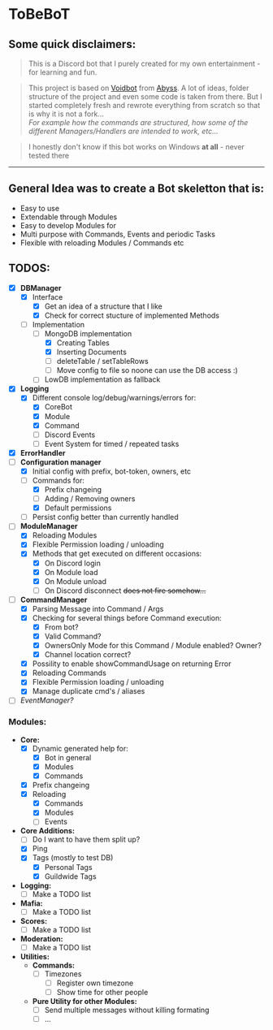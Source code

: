 # **ToBeBoT**
## **Some quick disclaimers:**
> This is a Discord bot that I purely created for my own entertainment - for learning and fun.

> This project is based on [Voidbot](https://github.com/abyssvi/Voidbot) from [Abyss](https://github.com/abyssvi).
A lot of ideas, folder structure of the project and even some code is taken from there.
But I started completely fresh and rewrote everything from scratch so that is why it is not a fork...<br>
*For example how the commands are structured, how some of the different Managers/Handlers are intended to work, etc...*

> I honestly don't know if this bot works on Windows **at all** - never tested there
---

## **General Idea was to create a Bot skeletton that is:**
- Easy to use
- Extendable through Modules
- Easy to develop Modules for
- Multi purpose with Commands, Events and periodic Tasks
- Flexible with reloading Modules / Commands etc

## **TODOS:**
- [x] **DBManager**
  - [x] Interface
    - [x] Get an idea of a structure that I like
    - [x] Check for correct stucture of implemented Methods
  - [ ] Implementation
    - [ ] MongoDB implementation
      - [x] Creating Tables
      - [x] Inserting Documents
      - [ ] deleteTable / setTableRows
      - [ ] Move config to file so noone can use the DB access :)
    - [ ] LowDB implementation as fallback
- [x] **Logging**
  - [x] Different console log/debug/warnings/errors for:
    - [x] CoreBot
    - [x] Module
    - [x] Command
    - [ ] Discord Events
    - [ ] Event System for timed / repeated tasks
- [x] **ErrorHandler**
- [ ] **Configuration manager**
  - [x] Initial config with prefix, bot-token, owners, etc
  - [ ] Commands for:
    - [x] Prefix changeing
    - [ ] Adding / Removing owners
    - [x] Default permissions
  - [ ] Persist config better than currently handled
- [ ] **ModuleManager**
  - [x] Reloading Modules
  - [x] Flexible Permission loading / unloading
  - [x] Methods that get executed on different occasions:
    - [x] On Discord login
    - [x] On Module load
    - [x] On Module unload
    - [ ] On Discord disconnect ~~does not fire somehow...~~
- [ ] **CommandManager**
  - [x] Parsing Message into Command / Args
  - [x] Checking for several things before Command execution:
    - [x] From bot?
    - [x] Valid Command?
    - [x] OwnersOnly Mode for this Command / Module enabled? Owner?
    - [x] Channel location correct?
  - [x] Possility to enable showCommandUsage on returning Error
  - [x] Reloading Commands
  - [x] Flexible Permission loading / unloading
  - [x] Manage duplicate cmd's / aliases
- [ ] *EventManager?*

### **Modules:**
- **Core:**
  - [x] Dynamic generated help for:
      - [x] Bot in general
      - [x] Modules
      - [x] Commands
  - [x] Prefix changeing
  - [x] Reloading
      - [x] Commands
      - [x] Modules
      - [ ] Events
- **Core Additions:**
  - [ ] Do I want to have them split up?
  - [x] Ping
  - [x] Tags (mostly to test DB)
    - [x] Personal Tags
    - [x] Guildwide Tags
- **Logging:**
  - [ ] Make a TODO list
- **Mafia:**
  - [ ] Make a TODO list
- **Scores:**
  - [ ] Make a TODO list
- **Moderation:**
  - [ ] Make a TODO list
- **Utilities:**
  - **Commands:**
    - [ ] Timezones
      - [ ] Register own timezone
      - [ ] Show time for other people
  - **Pure Utility for other Modules:**
    - [ ] Send multiple messages without killing formating
    - [ ] ...
